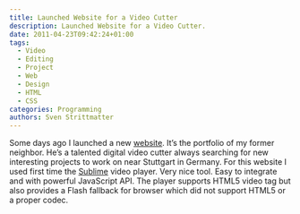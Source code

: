 ```yaml
---
title: Launched Website for a Video Cutter
description: Launched Website for a Video Cutter.
date: 2011-04-23T09:42:24+01:00
tags:
  - Video
  - Editing
  - Project
  - Web
  - Design
  - HTML
  - CSS
categories: Programming
authors: Sven Strittmatter
---
```


Some days  ago I launched  a new [website][1]. It’s  the portfolio of  my former
neighbor.  He’s  a talented  digital  video  cutter  always searching  for  new
interesting projects  to work on near  Stuttgart in Germany. For  this website I
used  first  time  the  [Sublime][2]  video player.  Very  nice  tool.  Easy  to
integrate and  with powerful  JavaScript API. The  player supports  HTML5 video
tag but also provides  a Flash fallback for browser which  did not support HTML5
or a proper codec.

[1]: http://www.lugagne.de/
[2]: http://sublimevideo.net/